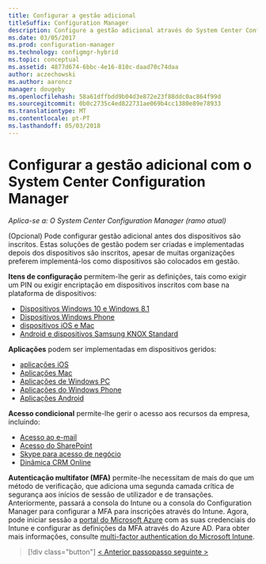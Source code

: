 ```yaml
---
title: Configurar a gestão adicional
titleSuffix: Configuration Manager
description: Configure a gestão adicional através do System Center Configuration Manager.
ms.date: 03/05/2017
ms.prod: configuration-manager
ms.technology: configmgr-hybrid
ms.topic: conceptual
ms.assetid: 4877d674-6bbc-4e16-810c-daad70c74daa
author: aczechowski
ms.author: aaroncz
manager: dougeby
ms.openlocfilehash: 58a61dffbdd9b04d3e872e23f88ddc0ac864f99d
ms.sourcegitcommit: 0b0c2735c4ed822731ae069b4cc1380e89e78933
ms.translationtype: MT
ms.contentlocale: pt-PT
ms.lasthandoff: 05/03/2018
---
```

# <a name="set-up-additional-management-with-system-center-configuration-manager"></a>Configurar a gestão adicional com o System Center Configuration Manager

*Aplica-se a: O System Center Configuration Manager (ramo atual)*

(Opcional) Pode configurar gestão adicional antes dos dispositivos são inscritos. Estas soluções de gestão podem ser criadas e implementadas depois dos dispositivos são inscritos, apesar de muitas organizações preferem implementá-los como dispositivos são colocados em gestão.

**Itens de configuração** permitem-lhe gerir as definições, tais como exigir um PIN ou exigir encriptação em dispositivos inscritos com base na plataforma de dispositivos:
- [Dispositivos Windows 10 e Windows 8.1](create-configuration-items-for-windows-8.1-and-windows-10-devices-managed-without-the-client.md)
- [Dispositivos Windows Phone](create-configuration-items-for-windows-phone-devices-managed-without-the-client.md)
- [dispositivos iOS e Mac](create-configuration-items-for-ios-and-mac-os-x-devices-managed-without-the-client.md)
- [Android e dispositivos Samsung KNOX Standard](create-configuration-items-for-android-and-samsung-knox-devices-managed-without-the-client.md)

**Aplicações** podem ser implementadas em dispositivos geridos:
- [aplicações iOS](creating-ios-applications.md)
- [Aplicações Mac](../../apps/get-started/creating-mac-computer-applications.md)
- [Aplicações de Windows PC](../../apps/get-started/creating-windows-applications.md)
- [Aplicações do Windows Phone](creating-windows-phone-applications.md)
- [Aplicações Android](creating-android-applications.md)

**Acesso condicional** permite-lhe gerir o acesso aos recursos da empresa, incluindo:  
- [Acesso ao e-mail](manage-email-access.md)
- [Acesso do SharePoint](manage-sharepoint-online-access.md)
- [Skype para acesso de negócio](manage-skype-for-business-online-access.md)
- [Dinâmica CRM Online](manage-dynamics-crm-online-access.md)

**Autenticação multifator (MFA)** permite-lhe necessitam de mais do que um método de verificação, que adiciona uma segunda camada crítica de segurança aos inícios de sessão de utilizador e de transações.
Anteriormente, passará a consola do Intune ou a consola do Configuration Manager para configurar a MFA para inscrições através do Intune. Agora, pode iniciar sessão a [portal do Microsoft Azure](https://manage.windowsazure.com) com as suas credenciais do Intune e configurar as definições da MFA através do Azure AD. Para obter mais informações, consulte [multi-factor authentication do Microsoft Intune](https://aka.ms/mfa_ad).

> [!div class="button"]
[< Anterior passo](enable-platform-enrollment.md)[passo seguinte >](verify-mdm-configuration.md)
